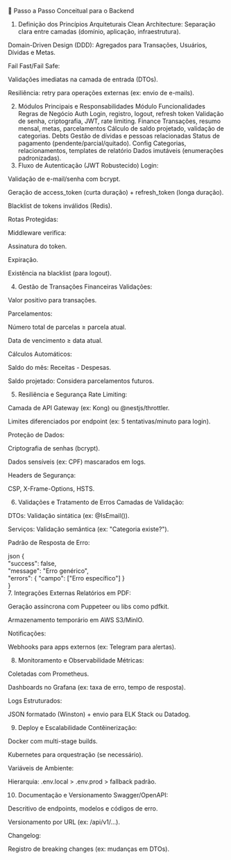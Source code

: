 📌 Passo a Passo Conceitual para o Backend
1. Definição dos Princípios Arquiteturais
Clean Architecture: Separação clara entre camadas (domínio, aplicação, infraestrutura).

Domain-Driven Design (DDD): Agregados para Transações, Usuários, Dívidas e Metas.

Fail Fast/Fail Safe:

Validações imediatas na camada de entrada (DTOs).

Resiliência: retry para operações externas (ex: envio de e-mails).

2. Módulos Principais e Responsabilidades
Módulo	Funcionalidades	Regras de Negócio
Auth	Login, registro, logout, refresh token	Validação de senha, criptografia, JWT, rate limiting.
Finance	Transações, resumo mensal, metas, parcelamentos	Cálculo de saldo projetado, validação de categorias.
Debts	Gestão de dívidas e pessoas relacionadas	Status de pagamento (pendente/parcial/quitado).
Config	Categorias, relacionamentos, templates de relatório	Dados imutáveis (enumerações padronizadas).
3. Fluxo de Autenticação (JWT Robustecido)
Login:

Validação de e-mail/senha com bcrypt.

Geração de access_token (curta duração) + refresh_token (longa duração).

Blacklist de tokens inválidos (Redis).

Rotas Protegidas:

Middleware verifica:

Assinatura do token.

Expiração.

Existência na blacklist (para logout).

4. Gestão de Transações Financeiras
Validações:

Valor positivo para transações.

Parcelamentos:

Número total de parcelas ≥ parcela atual.

Data de vencimento ≥ data atual.

Cálculos Automáticos:

Saldo do mês: Receitas - Despesas.

Saldo projetado: Considera parcelamentos futuros.

5. Resiliência e Segurança
Rate Limiting:

Camada de API Gateway (ex: Kong) ou @nestjs/throttler.

Limites diferenciados por endpoint (ex: 5 tentativas/minuto para login).

Proteção de Dados:

Criptografia de senhas (bcrypt).

Dados sensíveis (ex: CPF) mascarados em logs.

Headers de Segurança:

CSP, X-Frame-Options, HSTS.

6. Validações e Tratamento de Erros
Camadas de Validação:

DTOs: Validação sintática (ex: @IsEmail()).

Serviços: Validação semântica (ex: "Categoria existe?").

Padrão de Resposta de Erro:

json
{  
  "success": false,  
  "message": "Erro genérico",  
  "errors": { "campo": ["Erro específico"] }  
}  
7. Integrações Externas
Relatórios em PDF:

Geração assíncrona com Puppeteer ou libs como pdfkit.

Armazenamento temporário em AWS S3/MinIO.

Notificações:

Webhooks para apps externos (ex: Telegram para alertas).

8. Monitoramento e Observabilidade
Métricas:

Coletadas com Prometheus.

Dashboards no Grafana (ex: taxa de erro, tempo de resposta).

Logs Estruturados:

JSON formatado (Winston) + envio para ELK Stack ou Datadog.

9. Deploy e Escalabilidade
Contêinerização:

Docker com multi-stage builds.

Kubernetes para orquestração (se necessário).

Variáveis de Ambiente:

Hierarquia: .env.local > .env.prod > fallback padrão.

10. Documentação e Versionamento
Swagger/OpenAPI:

Descritivo de endpoints, modelos e códigos de erro.

Versionamento por URL (ex: /api/v1/...).

Changelog:

Registro de breaking changes (ex: mudanças em DTOs).